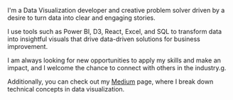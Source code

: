 I'm a Data Visualization developer and creative problem solver driven by a desire to turn data into clear and engaging stories. 

I use tools such as Power BI, D3, React, Excel, and SQL to transform data into insightful visuals that drive data-driven solutions for business improvement.

I am always looking for new opportunities to apply my skills and make an impact, and I welcome the chance to connect with others in the industry.g.

Additionally, you can check out my [Medium](https://medium.com/@Teniloluwa_) page, where I break down technical concepts in data visualization.
